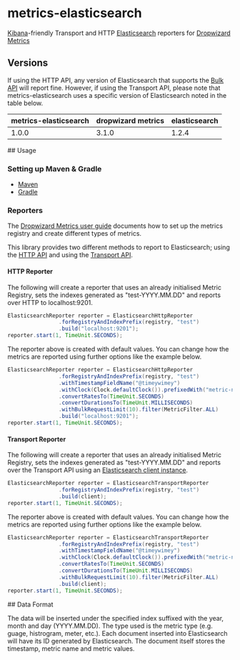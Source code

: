 metrics-elasticsearch
=====================

[Kibana](http://www.elasticsearch.org/overview/kibana/)-friendly Transport and HTTP [Elasticsearch](http://www.elasticsearch.org/) reporters for [Dropwizard Metrics](https://github.com/dropwizard/metrics)

## Versions

If using the HTTP API, any version of Elasticsearch that supports the [Bulk API](http://www.elasticsearch.org/guide/en/elasticsearch/reference/current/docs-bulk.html) will report fine. 
However, if using the Transport API, please note that metrics-elasticsearch uses a specific version of Elasticsearch noted in the table below.

| metrics-elasticsearch  | dropwizard metrics | elasticsearch |
| ------------- | ------------- | ------------- |
| 1.0.0  | 3.1.0  | 1.2.4  |

## Usage

### Setting up Maven & Gradle

* [Maven](https://github.com/tomcashman/metrics-elasticsearch/wiki/Maven-Dependencies)
* [Gradle](https://github.com/tomcashman/metrics-elasticsearch/wiki/Gradle-Dependencies)

### Reporters

The [Dropwizard Metrics user guide](https://dropwizard.github.io/metrics/3.1.0/getting-started/) documents how to set up the metrics registry and create different types of metrics.

This library provides two different methods to report to Elasticsearch; using the [HTTP API](http://www.elasticsearch.org/guide/en/elasticsearch/reference/current/modules-http.html) and using the [Transport API](http://www.elasticsearch.org/guide/en/elasticsearch/reference/current/modules-transport.html). 

#### HTTP Reporter

The following will create a reporter that uses an already initialised Metric Registry, sets the indexes generated as "test-YYYY.MM.DD" and reports over HTTP to localhost:9201.

```java
ElasticsearchReporter reporter = ElasticsearchHttpReporter
                .forRegistryAndIndexPrefix(registry, "test")
                .build("localhost:9201");
reporter.start(1, TimeUnit.SECONDS);
```

The reporter above is created with default values. You can change how the metrics are reported using further options like the example below.

```java
ElasticsearchReporter reporter = ElasticsearchHttpReporter
                .forRegistryAndIndexPrefix(registry, "test")
                .withTimestampFieldName("@timeywimey")
                .withClock(Clock.defaultClock()).prefixedWith("metric-name-prefix-")
                .convertRatesTo(TimeUnit.SECONDS)
                .convertDurationsTo(TimeUnit.MILLISECONDS)
                .withBulkRequestLimit(10).filter(MetricFilter.ALL)
                .build("localhost:9201");
reporter.start(1, TimeUnit.SECONDS);
```

#### Transport Reporter

The following will create a reporter that uses an already initialised Metric Registry, sets the indexes generated as "test-YYYY.MM.DD" and reports over the Transport API using an [Elasticsearch client instance](http://www.elasticsearch.org/guide/en/elasticsearch/client/java-api/current/client.html).

```java
ElasticsearchReporter reporter = ElasticsearchTransportReporter
                .forRegistryAndIndexPrefix(registry, "test")
                .build(client);
reporter.start(1, TimeUnit.SECONDS);
```

The reporter above is created with default values. You can change how the metrics are reported using further options like the example below.

```java
ElasticsearchReporter reporter = ElasticsearchTransportReporter
                .forRegistryAndIndexPrefix(registry, "test")
                .withTimestampFieldName("@timeywimey")
                .withClock(Clock.defaultClock()).prefixedWith("metric-name-prefix-")
                .convertRatesTo(TimeUnit.SECONDS)
                .convertDurationsTo(TimeUnit.MILLISECONDS)
                .withBulkRequestLimit(10).filter(MetricFilter.ALL)
                .build(client);
reporter.start(1, TimeUnit.SECONDS);
```

## Data Format

The data will be inserted under the specified index suffixed with the year, month and day (YYYY.MM.DD). 
The type used is the metric type (e.g. guage, histrogram, meter, etc.). 
Each document inserted into Elasticsearch will have its ID generated by Elasticsearch. 
The document itself stores the timestamp, metric name and metric values.